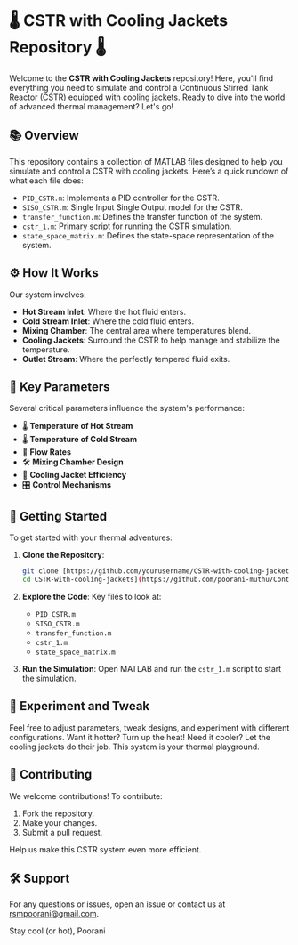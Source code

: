 # 🌡️ CSTR with Cooling Jackets Repository 🌡️

Welcome to the **CSTR with Cooling Jackets** repository! Here, you'll find everything you need to simulate and control a Continuous Stirred Tank Reactor (CSTR) equipped with cooling jackets. Ready to dive into the world of advanced thermal management? Let's go!

## 📚 Overview

This repository contains a collection of MATLAB files designed to help you simulate and control a CSTR with cooling jackets. Here’s a quick rundown of what each file does:

- `PID_CSTR.m`: Implements a PID controller for the CSTR.
- `SISO_CSTR.m`: Single Input Single Output model for the CSTR.
- `transfer_function.m`: Defines the transfer function of the system.
- `cstr_1.m`: Primary script for running the CSTR simulation.
- `state_space_matrix.m`: Defines the state-space representation of the system.

## ⚙️ How It Works

Our system involves:
- **Hot Stream Inlet**: Where the hot fluid enters.
- **Cold Stream Inlet**: Where the cold fluid enters.
- **Mixing Chamber**: The central area where temperatures blend.
- **Cooling Jackets**: Surround the CSTR to help manage and stabilize the temperature.
- **Outlet Stream**: Where the perfectly tempered fluid exits.

## 🔑 Key Parameters

Several critical parameters influence the system's performance:
- 🌡️ **Temperature of Hot Stream**
- 🌡️ **Temperature of Cold Stream**
- 🚰 **Flow Rates**
- 🛠️ **Mixing Chamber Design**
- 🧥 **Cooling Jacket Efficiency**
- 🎛️ **Control Mechanisms**

## 🚀 Getting Started

To get started with your thermal adventures:

1. **Clone the Repository**:
   ```bash
   git clone [https://github.com/yourusername/CSTR-with-cooling-jackets.git
   cd CSTR-with-cooling-jackets](https://github.com/poorani-muthu/Continuous_Strirred_Tank_reactor_With_Cooling_Jacket)
   ```
2. **Explore the Code**: Key files to look at:
   - `PID_CSTR.m`
   - `SISO_CSTR.m`
   - `transfer_function.m`
   - `cstr_1.m`
   - `state_space_matrix.m`

3. **Run the Simulation**:
   Open MATLAB and run the `cstr_1.m` script to start the simulation.

## 🔬 Experiment and Tweak

Feel free to adjust parameters, tweak designs, and experiment with different configurations. Want it hotter? Turn up the heat! Need it cooler? Let the cooling jackets do their job. This system is your thermal playground.

## 🤝 Contributing

We welcome contributions! To contribute:
1. Fork the repository.
2. Make your changes.
3. Submit a pull request.

Help us make this CSTR system even more efficient.

## 🛠️ Support

For any questions or issues, open an issue or contact us at [rsmpoorani@gmail.com](mailto:rsmpoorani@gmail.com).

Stay cool (or hot),
Poorani
